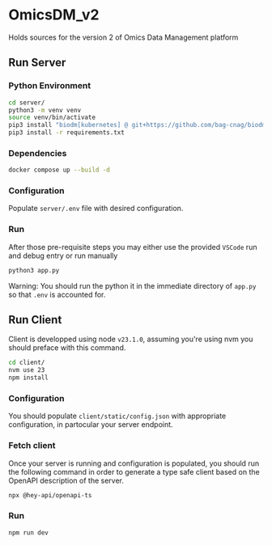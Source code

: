# OmicsDM_v2
Holds sources for the version 2 of Omics Data Management platform

## Run Server

### Python Environment

```sh
cd server/
python3 -m venv venv
source venv/bin/activate
pip3 install "biodm[kubernetes] @ git+https://github.com/bag-cnag/biodm"
pip3 install -r requirements.txt
```

### Dependencies

```sh
docker compose up --build -d
```

### Configuration

Populate `server/.env` file with desired configuration.

### Run

After those pre-requisite steps you may either use the provided `VSCode` run and debug entry or
run manually

```sh
python3 app.py 
```

Warning: You should run the python it in the immediate directory of `app.py` so that `.env` is accounted for.

## Run Client

Client is developped using node `v23.1.0`, assuming you're using nvm you should preface with
this command.

```sh
cd client/
nvm use 23
npm install
```

### Configuration

You should populate `client/static/config.json` with appropriate configuration, in partocular your server endpoint.

### Fetch client

Once your server is running and configuration is populated, you should run the following command
in order to generate a type safe client based on the OpenAPI description of the server.

```sh
npx @hey-api/openapi-ts
```

### Run

```sh
npm run dev
```
